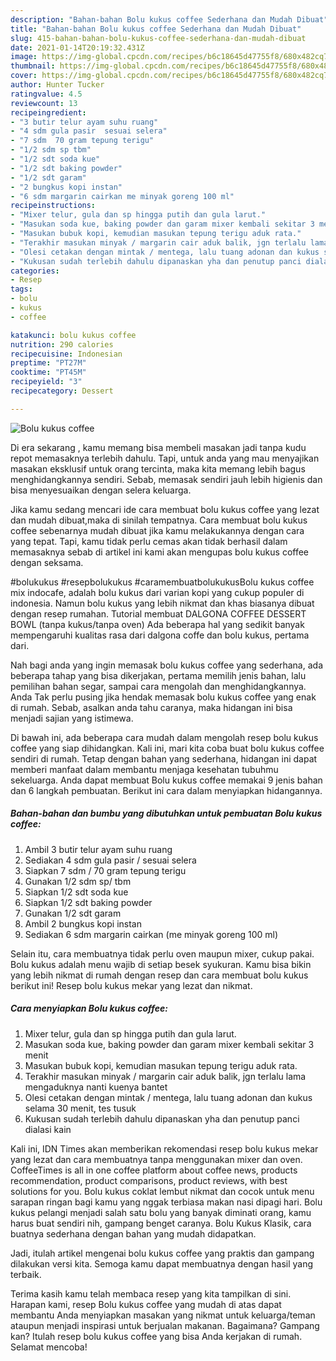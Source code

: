```yaml
---
description: "Bahan-bahan Bolu kukus coffee Sederhana dan Mudah Dibuat"
title: "Bahan-bahan Bolu kukus coffee Sederhana dan Mudah Dibuat"
slug: 415-bahan-bahan-bolu-kukus-coffee-sederhana-dan-mudah-dibuat
date: 2021-01-14T20:19:32.431Z
image: https://img-global.cpcdn.com/recipes/b6c18645d47755f8/680x482cq70/bolu-kukus-coffee-foto-resep-utama.jpg
thumbnail: https://img-global.cpcdn.com/recipes/b6c18645d47755f8/680x482cq70/bolu-kukus-coffee-foto-resep-utama.jpg
cover: https://img-global.cpcdn.com/recipes/b6c18645d47755f8/680x482cq70/bolu-kukus-coffee-foto-resep-utama.jpg
author: Hunter Tucker
ratingvalue: 4.5
reviewcount: 13
recipeingredient:
- "3 butir telur ayam suhu ruang"
- "4 sdm gula pasir  sesuai selera"
- "7 sdm  70 gram tepung terigu"
- "1/2 sdm sp tbm"
- "1/2 sdt soda kue"
- "1/2 sdt baking powder"
- "1/2 sdt garam"
- "2 bungkus kopi instan"
- "6 sdm margarin cairkan me minyak goreng 100 ml"
recipeinstructions:
- "Mixer telur, gula dan sp hingga putih dan gula larut."
- "Masukan soda kue, baking powder dan garam mixer kembali sekitar 3 menit"
- "Masukan bubuk kopi, kemudian masukan tepung terigu aduk rata."
- "Terakhir masukan minyak / margarin cair aduk balik, jgn terlalu lama mengaduknya nanti kuenya bantet"
- "Olesi cetakan dengan mintak / mentega, lalu tuang adonan dan kukus selama 30 menit, tes tusuk"
- "Kukusan sudah terlebih dahulu dipanaskan yha dan penutup panci dialasi kain"
categories:
- Resep
tags:
- bolu
- kukus
- coffee

katakunci: bolu kukus coffee 
nutrition: 290 calories
recipecuisine: Indonesian
preptime: "PT27M"
cooktime: "PT45M"
recipeyield: "3"
recipecategory: Dessert

---
```



![Bolu kukus coffee](https://img-global.cpcdn.com/recipes/b6c18645d47755f8/680x482cq70/bolu-kukus-coffee-foto-resep-utama.jpg)

Di era  sekarang , kamu memang bisa membeli masakan jadi tanpa kudu repot memasaknya terlebih dahulu. Tapi, untuk anda yang mau menyajikan masakan eksklusif untuk orang tercinta, maka kita memang lebih bagus menghidangkannya sendiri. Sebab, memasak sendiri jauh lebih higienis dan bisa menyesuaikan dengan selera keluarga.

Jika kamu sedang mencari ide cara membuat bolu kukus coffee yang lezat dan mudah dibuat,maka di sinilah tempatnya. Cara membuat bolu kukus coffee  sebenarnya mudah dibuat jika kamu melakukannya dengan cara yang tepat. Tapi, kamu tidak perlu cemas akan tidak berhasil dalam memasaknya 
sebab di artikel ini kami akan mengupas bolu kukus coffee dengan seksama.  

#bolukukus #resepbolukukus #caramembuatbolukukusBolu kukus coffee mix indocafe, adalah bolu kukus dari varian kopi yang cukup populer di indonesia. Namun bolu kukus yang lebih nikmat dan khas biasanya dibuat dengan resep rumahan. Tutorial membuat DALGONA COFFEE DESSERT BOWL (tanpa kukus/tanpa oven) Ada beberapa hal yang sedikit banyak mempengaruhi kualitas rasa dari dalgona coffe dan bolu kukus, pertama dari.

Nah bagi anda yang ingin memasak bolu kukus coffee yang sederhana, ada beberapa tahap yang bisa dikerjakan, pertama memilih jenis bahan, lalu pemilihan bahan segar, sampai cara mengolah dan menghidangkannya. Anda Tak perlu pusing jika hendak memasak bolu kukus coffee yang enak di rumah. Sebab, asalkan anda  tahu caranya, maka hidangan ini bisa menjadi sajian yang istimewa.

Di bawah ini, ada beberapa cara mudah dalam mengolah resep bolu kukus coffee yang siap dihidangkan. Kali ini, mari kita coba buat bolu kukus coffee sendiri di rumah. Tetap dengan bahan yang sederhana, hidangan ini dapat memberi manfaat dalam membantu menjaga kesehatan tubuhmu sekeluarga. Anda dapat membuat Bolu kukus coffee memakai 9 jenis bahan dan 6 langkah pembuatan. Berikut ini cara dalam menyiapkan hidangannya.

<!--inarticleads1-->

##### Bahan-bahan dan bumbu yang dibutuhkan untuk pembuatan Bolu kukus coffee:

1. Ambil 3 butir telur ayam suhu ruang
1. Sediakan 4 sdm gula pasir / sesuai selera
1. Siapkan 7 sdm / 70 gram tepung terigu
1. Gunakan 1/2 sdm sp/ tbm
1. Siapkan 1/2 sdt soda kue
1. Siapkan 1/2 sdt baking powder
1. Gunakan 1/2 sdt garam
1. Ambil 2 bungkus kopi instan
1. Sediakan 6 sdm margarin cairkan (me minyak goreng 100 ml)


Selain itu, cara membuatnya tidak perlu oven maupun mixer, cukup pakai. Bolu kukus adalah menu wajib di setiap besek syukuran. Kamu bisa bikin yang lebih nikmat di rumah dengan resep dan cara membuat bolu kukus berikut ini! Resep bolu kukus mekar yang lezat dan nikmat. 

<!--inarticleads2-->

##### Cara menyiapkan Bolu kukus coffee:

1. Mixer telur, gula dan sp hingga putih dan gula larut.
1. Masukan soda kue, baking powder dan garam mixer kembali sekitar 3 menit
1. Masukan bubuk kopi, kemudian masukan tepung terigu aduk rata.
1. Terakhir masukan minyak / margarin cair aduk balik, jgn terlalu lama mengaduknya nanti kuenya bantet
1. Olesi cetakan dengan mintak / mentega, lalu tuang adonan dan kukus selama 30 menit, tes tusuk
1. Kukusan sudah terlebih dahulu dipanaskan yha dan penutup panci dialasi kain


Kali ini, IDN Times akan memberikan rekomendasi resep bolu kukus mekar yang lezat dan cara membuatnya tanpa menggunakan mixer dan oven. CoffeeTimes is all in one coffee platform about coffee news, products recommendation, product comparisons, product reviews, with best solutions for you. Bolu kukus coklat lembut nikmat dan cocok untuk menu sarapan ringan bagi kamu yang nggak terbiasa makan nasi dipagi hari. Bolu kukus pelangi menjadi salah satu bolu yang banyak diminati orang, kamu harus buat sendiri nih, gampang benget caranya. Bolu Kukus Klasik, cara buatnya sederhana dengan bahan yang mudah didapatkan. 

Jadi, itulah artikel mengenai  bolu kukus coffee  yang praktis dan gampang dilakukan versi kita. Semoga kamu dapat membuatnya dengan hasil yang terbaik. 

Terima kasih kamu telah membaca resep yang kita tampilkan di sini. Harapan kami, resep  Bolu kukus coffee yang mudah di atas dapat membantu Anda menyiapkan masakan yang nikmat untuk keluarga/teman ataupun menjadi inspirasi untuk berjualan makanan. Bagaimana? Gampang kan? Itulah resep bolu kukus coffee yang bisa Anda kerjakan di rumah. Selamat mencoba!

